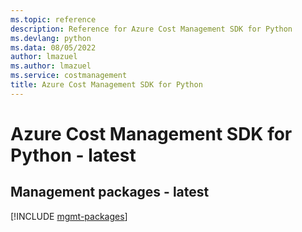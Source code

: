 ```yaml
---
ms.topic: reference
description: Reference for Azure Cost Management SDK for Python
ms.devlang: python
ms.data: 08/05/2022
author: lmazuel
ms.author: lmazuel
ms.service: costmanagement
title: Azure Cost Management SDK for Python
---
```

# Azure Cost Management SDK for Python - latest

## Management packages - latest
[!INCLUDE [mgmt-packages](cost-management-mgmt-index.md)]